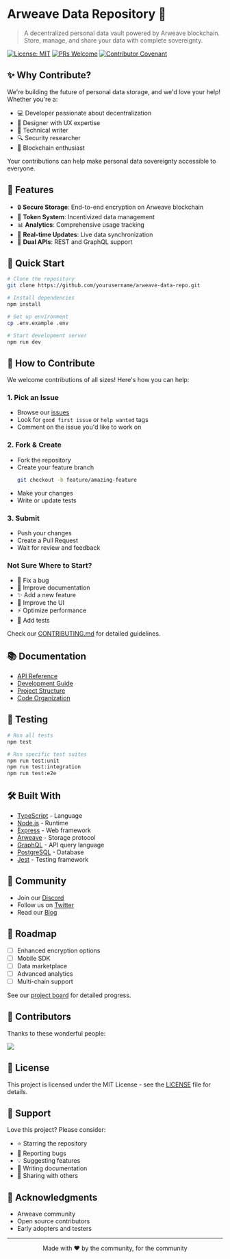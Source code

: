 # Arweave Data Repository 🚀

> A decentralized personal data vault powered by Arweave blockchain. Store, manage, and share your data with complete sovereignty.

[![License: MIT](https://img.shields.io/badge/License-MIT-yellow.svg)](https://opensource.org/licenses/MIT)
[![PRs Welcome](https://img.shields.io/badge/PRs-welcome-brightgreen.svg?style=flat-square)](http://makeapullrequest.com)
[![Contributor Covenant](https://img.shields.io/badge/Contributor%20Covenant-2.1-4baaaa.svg)](code_of_conduct.md)

## ✨ Why Contribute?

We're building the future of personal data storage, and we'd love your help! Whether you're a:
- 💻 Developer passionate about decentralization
- 🎨 Designer with UX expertise
- 📝 Technical writer
- 🔍 Security researcher
- 🌟 Blockchain enthusiast

Your contributions can help make personal data sovereignty accessible to everyone.

## 🌟 Features

- 🔒 **Secure Storage**: End-to-end encryption on Arweave blockchain
- 🎫 **Token System**: Incentivized data management
- 📊 **Analytics**: Comprehensive usage tracking
- 🔄 **Real-time Updates**: Live data synchronization
- 🚀 **Dual APIs**: REST and GraphQL support

## 🚀 Quick Start

```bash
# Clone the repository
git clone https://github.com/yourusername/arweave-data-repo.git

# Install dependencies
npm install

# Set up environment
cp .env.example .env

# Start development server
npm run dev
```

## 🤝 How to Contribute

We welcome contributions of all sizes! Here's how you can help:

### 1. Pick an Issue
- Browse our [issues](https://github.com/yourusername/arweave-data-repo/issues)
- Look for `good first issue` or `help wanted` tags
- Comment on the issue you'd like to work on

### 2. Fork & Create
- Fork the repository
- Create your feature branch
  ```bash
  git checkout -b feature/amazing-feature
  ```
- Make your changes
- Write or update tests

### 3. Submit
- Push your changes
- Create a Pull Request
- Wait for review and feedback

### Not Sure Where to Start?

- 🐛 Fix a bug
- 📝 Improve documentation
- ✨ Add a new feature
- 🎨 Improve the UI
- ⚡ Optimize performance
- 🧪 Add tests

Check our [CONTRIBUTING.md](CONTRIBUTING.md) for detailed guidelines.

## 📚 Documentation

- [API Reference](docs/API.md)
- [Development Guide](docs/DEVELOPMENT.md)
- [Project Structure](docs/PROJECT_STRUCTURE.md)
- [Code Organization](docs/CODE_ORGANIZATION.md)

## 🧪 Testing

```bash
# Run all tests
npm test

# Run specific test suites
npm run test:unit
npm run test:integration
npm run test:e2e
```

## 🛠️ Built With

- [TypeScript](https://www.typescriptlang.org/) - Language
- [Node.js](https://nodejs.org/) - Runtime
- [Express](https://expressjs.com/) - Web framework
- [Arweave](https://www.arweave.org/) - Storage protocol
- [GraphQL](https://graphql.org/) - API query language
- [PostgreSQL](https://www.postgresql.org/) - Database
- [Jest](https://jestjs.io/) - Testing framework

## 🌈 Community

- Join our [Discord](https://discord.gg/your-server)
- Follow us on [Twitter](https://twitter.com/your-handle)
- Read our [Blog](https://your-blog.com)

## 🎯 Roadmap

- [ ] Enhanced encryption options
- [ ] Mobile SDK
- [ ] Data marketplace
- [ ] Advanced analytics
- [ ] Multi-chain support

See our [project board](https://github.com/yourusername/arweave-data-repo/projects) for detailed progress.

## 💖 Contributors

Thanks to these wonderful people:

<a href="https://github.com/yourusername/arweave-data-repo/graphs/contributors">
  <img src="https://contrib.rocks/image?repo=yourusername/arweave-data-repo" />
</a>

## 📄 License

This project is licensed under the MIT License - see the [LICENSE](LICENSE) file for details.

## 🙏 Support

Love this project? Please consider:
- ⭐ Starring the repository
- 🐛 Reporting bugs
- 💡 Suggesting features
- 📝 Writing documentation
- 🔄 Sharing with others

## 🌟 Acknowledgments

- Arweave community
- Open source contributors
- Early adopters and testers

---

<p align="center">
  Made with ❤️ by the community, for the community
</p> 